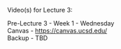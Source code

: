 Video(s) for Lecture 3:

Pre-Lecture 3 - Week 1 - Wednesday  
Canvas - https://canvas.ucsd.edu/  
Backup - TBD